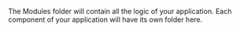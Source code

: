 The Modules folder will contain all the logic of your application. 
Each component of your application will have its own folder here.
